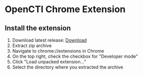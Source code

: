 # OpenCTI Chrome Extension

## Install the extension 

1. Download latest release: [Download](https://github.com/rguignard/opencti-chrome-extension/releases/download/1.0.2/opencti-chrome-extension.zip)
2. Extract zip archive 
3. Navigate to chrome://extensions in Chrome
4. On the top right, check the checkbox for "Developer mode"
5. Click "Load unpacked extension..."
6. Select the directory where you extracted the archive
